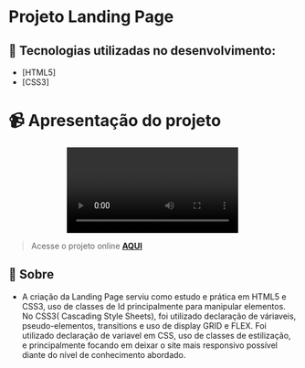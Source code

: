 # Projeto Landing Page 

## 🚀 Tecnologias utilizadas no desenvolvimento:
- [HTML5]
- [CSS3]

# 📹 Apresentação do projeto
<div align="center">
  <video src="https://user-images.githubusercontent.com/99294586/213000486-4ea3e6fd-c5aa-4675-b007-7768dac49ce8.mp4" >
</div>

> Acesse o projeto online **[AQUI](https://pagefirst1.netlify.app/)**

## 📝 Sobre
- A criação da Landing Page serviu como estudo e prática em HTML5 e CSS3, uso de classes de Id principalmente para manipular elementos. No CSS3( Cascading Style Sheets), foi utilizado declaração de váriaveis, pseudo-elementos, transitions e uso de display GRID e FLEX. Foi utilizado declaração de variavel em CSS, uso de classes de estilização, e principalmente focando em deixar o site mais responsivo possível diante do nível de conhecimento abordado.